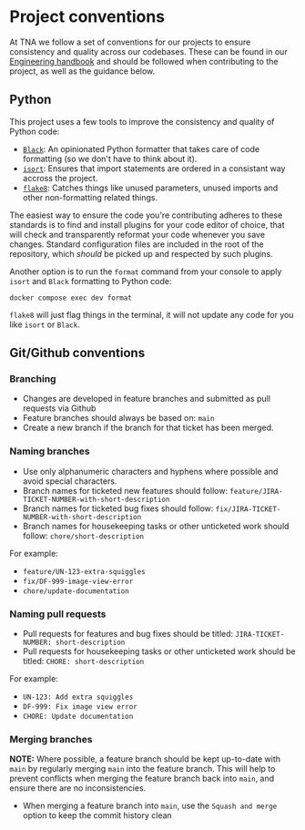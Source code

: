# Project conventions

At TNA we follow a set of conventions for our projects to ensure consistency and quality across our codebases. These can be found in our [Engineering handbook](https://nationalarchives.github.io/engineering-handbook/) and should be followed when contributing to the project, as well as the guidance below.

## Python

This project uses a few tools to improve the consistency and quality of Python code:

- [``Black``](https://black.readthedocs.io/en/stable/): An opinionated Python formatter that takes care of code formatting (so we don't have to think about it).
- [``isort``](https://pycqa.github.io/isort/): Ensures that import statements are ordered in a consistant way accross the project.
- [``flake8``](https://flake8.pycqa.org/en/stable/): Catches things like unused parameters, unused imports and other non-formatting related things.

The easiest way to ensure the code you're contributing adheres to these standards is to find and install plugins for your code editor of choice, that will check and transparently reformat your code whenever you save changes. Standard configuration files are included in the root of the repository, which *should* be picked up and respected by such plugins.

Another option is to run the `format` command from your console to apply `isort` and `Black` formatting to Python code:

```console
docker compose exec dev format
```

`flake8` will just flag things in the terminal, it will not update any code for you like `isort` or `Black`.

## Git/Github conventions

### Branching

- Changes are developed in feature branches and submitted as pull requests via Github
- Feature branches should always be based on: `main`
- Create a new branch if the branch for that ticket has been merged.

### Naming branches

- Use only alphanumeric characters and hyphens where possible and avoid special characters.
- Branch names for ticketed new features should follow: `feature/JIRA-TICKET-NUMBER-with-short-description`
- Branch names for ticketed bug fixes should follow: `fix/JIRA-TICKET-NUMBER-with-short-description`
- Branch names for housekeeping tasks or other unticketed work should follow: `chore/short-description`

For example:  

- `feature/UN-123-extra-squiggles`
- `fix/DF-999-image-view-error`
- `chore/update-documentation`

### Naming pull requests

- Pull requests for features and bug fixes should be titled: `JIRA-TICKET-NUMBER: short-description`
- Pull requests for housekeeping tasks or other unticketed work should be titled: `CHORE: short-description`

For example:

- `UN-123: Add extra squiggles`
- `DF-999: Fix image view error`
- `CHORE: Update documentation`

### Merging branches

**NOTE:** Where possible, a feature branch should be kept up-to-date with `main` by regularly merging `main` into the feature branch. This will help to prevent conflicts when merging the feature branch back into `main`, and ensure there are no inconsistencies.

- When merging a feature branch into `main`, use the `Squash and merge` option to keep the commit history clean
